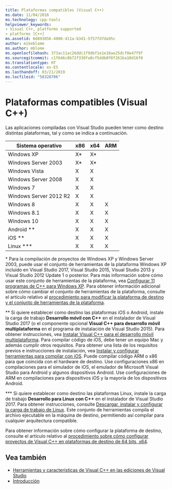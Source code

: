 ```yaml
---
title: Plataformas compatibles (Visual C++)
ms.date: 11/04/2016
ms.technology: cpp-tools
helpviewer_keywords:
- Visual C++, platforms supported
- platforms [C++]
ms.assetid: 0d893056-4008-411a-b3d1-5f57fd7da95c
author: mikeblome
ms.author: mblome
ms.openlocfilehash: 373ac11ac26ddc1f9dbf1e1e16ae25dcf0e47f9f
ms.sourcegitcommit: c1f646c8b72f330fa8cf5ddb0f8f261ba10d16f0
ms.translationtype: HT
ms.contentlocale: es-ES
ms.lasthandoff: 03/21/2019
ms.locfileid: "58328706"
---
```

# <a name="supported-platforms-visual-c"></a>Plataformas compatibles (Visual C++)

Las aplicaciones compiladas con Visual Studio pueden tener como destino distintas plataformas, tal y como se indica a continuación.

|Sistema operativo|x86|x64|ARM|
|----------------------|---------|---------|---------|
|Windows XP|X\*|X\*||
|Windows Server 2003|X\*|X\*||
|Windows Vista|X|X||
|Windows Server 2008|X|X||
|Windows 7|X|X||
|Windows Server 2012 R2|X|X||
|Windows 8|X|X|X|
|Windows 8.1|X|X|X|
|Windows 10|X|X|X|
|Android \*\*|X|X|X|
|iOS \*\*|X|X|X|
|Linux \*\*\*|X|X|X|

\* Para la compilación de proyectos de Windows XP y Windows Server 2003, puede usar el conjunto de herramientas de la plataforma Windows XP incluido en Visual Studio 2017, Visual Studio 2015, Visual Studio 2013 y Visual Studio 2012 Update 1 o posterior. Para más información sobre cómo usar este conjunto de herramientas de la plataforma, vea [Configurar 11 programas de C++ para Windows XP](build/configuring-programs-for-windows-xp.md). Para obtener información adicional sobre cómo cambiar el conjunto de herramientas de la plataforma, consulte el artículo relativo al [procedimiento para modificar la plataforma de destino y el conjunto de herramientas de la plataforma](build/how-to-modify-the-target-framework-and-platform-toolset.md).

\*\* Si quiere establecer como destino las plataformas iOS o Android, instale la carga de trabajo **Desarrollo móvil con C++** en el instalador de Visual Studio 2017 (o el componente opcional **Visual C++ para desarrollo móvil multiplataforma** en el programa de instalación de Visual Studio 2015). Para obtener instrucciones, vea [Instalar Visual C++ para el desarrollo móvil multiplataforma](/visualstudio/cross-platform/install-visual-cpp-for-cross-platform-mobile-development). Para compilar código de iOS, debe tener un equipo Mac y además cumplir otros requisitos. Para obtener una lista de los requisitos previos e instrucciones de instalación, vea [Instalar y configurar herramientas para compilar con iOS](/visualstudio/cross-platform/install-and-configure-tools-to-build-using-ios). Puede compilar código ARM o x86 para que coincida con el hardware de destino. Use configuraciones x86 en compilaciones para el simulador de iOS, el emulador de Microsoft Visual Studio para Android y algunos dispositivos Android. Use configuraciones de ARM en compilaciones para dispositivos iOS y la mayoría de los dispositivos Android.

\*\*\* Si quiere establecer como destino las plataformas Linux, instale la carga de trabajo **Desarrollo para Linux con C++** en el instalador de Visual Studio 2017. Para obtener instrucciones, consulte [Descargar, instalar y configurar la carga de trabajo de Linux](linux/download-install-and-setup-the-linux-development-workload.md). Este conjunto de herramientas compila el archivo ejecutable en la máquina de destino, permitiendo así compilar para cualquier arquitectura compatible.

Para obtener información sobre cómo configurar la plataforma de destino, consulte el artículo relativo al [procedimiento sobre cómo configurar proyectos de Visual C++ en plataformas de destino de 64 bits, x64](build/how-to-configure-visual-cpp-projects-to-target-64-bit-platforms.md).

## <a name="see-also"></a>Vea también

- [Herramientas y características de Visual C++ en las ediciones de Visual Studio](ide/visual-cpp-tools-and-features-in-visual-studio-editions.md)
- [Introducción](/visualstudio/ide/getting-started-with-cpp-in-visual-studio)
